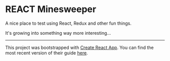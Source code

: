 # REACT Minesweeper

A nice place to test using React, Redux and other fun things.

It's growing into something way more interesting...

-----

This project was bootstrapped with [Create React App](https://github.com/facebookincubator/create-react-app). You can find the most recent version of their guide [here](https://github.com/facebookincubator/create-react-app/blob/master/packages/react-scripts/template/README.md).
